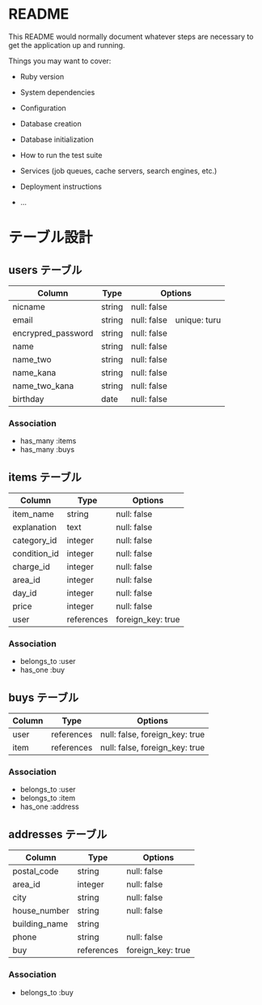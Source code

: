 # README

This README would normally document whatever steps are necessary to get the
application up and running.

Things you may want to cover:

* Ruby version

* System dependencies

* Configuration

* Database creation

* Database initialization

* How to run the test suite

* Services (job queues, cache servers, search engines, etc.)

* Deployment instructions

* ...

# テーブル設計

## users テーブル

| Column   | Type   | Options     |
| -------- | ------ | ----------- |
| nicname  | string | null: false |
| email    | string | null: false　unique: turu |
| encrypred_password | string | null: false |
| name               | string | null: false |
| name_two           | string | null: false |
| name_kana          | string | null: false |
| name_two_kana      | string | null: false |
| birthday | date    | null: false |
### Association

- has_many :items
- has_many :buys


## items テーブル

|   Column    | Type       | Options     |
| ------      | ------     | ----------- |
| item_name   | string     | null: false |
| explanation | text       | null: false |
| category_id   | integer    | null: false |
| condition_id  | integer    | null: false |
| charge_id     | integer    | null: false |
| area_id       | integer    | null: false |
| day_id        | integer    | null: false |
| price         | integer    | null: false |
| user          | references | foreign_key: true |



### Association

- belongs_to :user
- has_one :buy


## buys テーブル

| Column | Type       | Options                        |
| ------ | ---------- | ------------------------------ |
| user   | references | null: false, foreign_key: true |
| item   | references | null: false, foreign_key: true |


### Association

- belongs_to :user
- belongs_to :item
- has_one    :address



## addresses テーブル

| Column  | Type       | Options                        |
| ------- | ---------- | ------------------------------ |
| postal_code   | string | null: false                    |
| area_id       |integer | null: false                    |
| city          | string | null: false                    |
| house_number  | string | null: false                    |
| building_name | string |                                |
| phone         | string | null: false                    |
| buy           |references | foreign_key: true           |

### Association

- belongs_to :buy